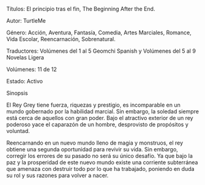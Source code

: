 

Títulos: El principio tras el fin, The Beginning After the End.

Autor: TurtleMe

Género: Acción, Aventura, Fantasía, Comedia, Artes Marciales,  Romance, Vida Escolar, Reencarnación, Sobrenatural.

Traductores: Volúmenes del 1 al 5 Geomchi Spanish y Volúmenes del 5 al 9 Novelas Ligera

Volúmenes: 11 de 12

Estado: Activo



Sinopsis

El Rey Grey tiene fuerza, riquezas y prestigio, es incomparable en un mundo gobernado por la habilidad marcial. Sin embargo, la soledad siempre está cerca de aquellos con gran poder. Bajo el atractivo exterior de un rey poderoso yace el caparazón de un hombre, desprovisto de propósitos y voluntad.

Reencarnando en un nuevo mundo lleno de magia y monstruos, el rey obtiene una segunda oportunidad para revivir su vida. Sin embargo, corregir los errores de su pasado no será su único desafío. Ya que bajo la paz y la prosperidad de este nuevo mundo existe una corriente subterránea que amenaza con destruir todo por lo que ha trabajado, poniendo en duda su rol y sus razones para volver a nacer.
